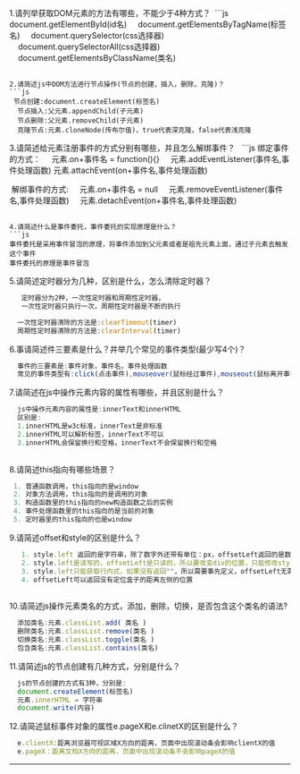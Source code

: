 1.请列举获取DOM元素的方法有哪些，不能少于4种方式？
  ```js
    document.getElementById(id名)
    document.getElementsByTagName(标签名)
    document.querySelector(css选择器)
    document.querySelectorAll(css选择器)
    document.getElementsByClassName(类名)

  ```

2.请简述js中DOM方法进行节点操作(节点的创建，插入，删除，克隆)？
 ```js
  节点创建:document.createElement(标签名)
  节点插入:父元素.appendChild(子元素) 
  节点删除:父元素.removeChild(子元素)
  克隆节点:元素.cloneNode(传布尔值)，true代表深克隆，false代表浅克隆
  ```

3.请简述给元素注册事件的方式分别有哪些，并且怎么解绑事件？
  ```js
 绑定事件的方式：
    元素.on+事件名 = function(){}
    元素.addEventListener(事件名,事件处理函数)
    元素.attachEvent(on+事件名,事件处理函数)

 解绑事件的方式:
    元素.on+事件名 = null
    元素.removeEventListener(事件名,事件处理函数)
    元素.detachEvent(on+事件名,事件处理函数)
  ```

4.请简述什么是事件委托，事件委托的实现原理是什么？
​```js
  事件委托是采用事件冒泡的原理，将事件添加到父元素或者是祖先元素上面，通过子元素去触发这个事件
  事件委托的原理是事件冒泡
  ```

5.请简述定时器分为几种，区别是什么，怎么清除定时器？
```js
   定时器分为2种，一次性定时器和周期性定时器，
   一次性定时器只执行一次，周期性定时器是不断的执行

  一次性定时器清除的方法是:clearTimeout(timer)
  周期性定时器清除的方法是:clearInterval(timer)
```

6.事请简述件三要素是什么？并举几个常见的事件类型(最少写4个)？
```js
  事件的三要素是:事件对象，事件名，事件处理函数
  常见的事件类型有:click(点击事件),mouseover(鼠标经过事件),mouseout(鼠标离开事件),keydown(键盘按下),keyup(键盘弹起)
```

7.请简述在js中操作元素内容的属性有哪些，并且区别是什么？
```js
  js中操作元素内容的属性是:innerText和innerHTML
  区别是:
  1.innerHTML是w3c标准，innerText是非标准
  2.innerHTML可以解析标签，innerText不可以
  3.innerHTML会保留换行和空格，innerText不会保留换行和空格
   
```

8.请简述this指向有哪些场景？
```js
 1. 普通函数调用，this指向的是window
 2. 对象方法调用，this指向的是调用的对象
 3. 构造函数里的this指向的new构造函数之后的实例
 4. 事件处理函数里的this指向的是当前的对象
 5. 定时器里的this指向的也是window
```

9.请简述offset和style的区别是什么？
```js
   1. style.left 返回的是字符串，除了数字外还带有单位：px，offsetLeft返回的是数字
   2. style.left是读写的，offsetLeft是只读的，所以要改变div的位置，只能修改style.left
   3. style.left只能获取行内式，如果没有返回""，所以需要事先定义，offsetLeft无需事先定义
   4. offsetLeft可以返回没有定位盒子的距离左侧的位置
  
```

10.请简述js操作元素类名的方式，添加，删除，切换，是否包含这个类名的语法?
```js
  添加类名:元素.classList.add( 类名 )
  删除类名:元素.classList.remove(类名 )
  切换类名:元素.classList.toggle(类名 )
  包含类名:元素.classList.contains(类名)


```

11.请简述js的节点创建有几种方式，分别是什么？
```js
  js的节点创建的方式有3种，分别是:
  document.createElement(标签名)
  元素.innerHTML = 字符串
  document.write(内容)

```

12.请简述鼠标事件对象的属性e.pageX和e.clinetX的区别是什么？
```js
  e.clientX:距离浏览器可视区域X方向的距离，页面中出现滚动条会影响clientX的值
  e.pageX：距离文档X方向的距离，页面中出现滚动条不会影响pageX的值
```

****